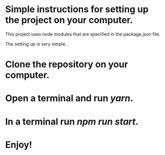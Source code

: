 # Simple instructions for setting up the project on your computer.

This project uses node modules that are specified in the package.json file.

The setting up is very simple..

# Clone the repository on your computer.

# Open a terminal and run *yarn*.

# In a terminal run *npm run start*.

# Enjoy!
